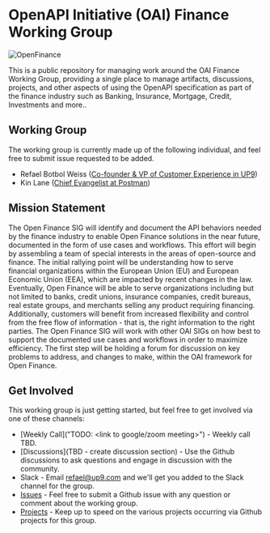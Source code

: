 # OpenAPI Initiative (OAI) Finance Working Group
![OpenFinance](https://github.com/OAI/sig-finance/tree/main/files/openapi-finance.png)

This is a public repository for managing work around the OAI Finance Working Group, providing a single place to manage artifacts, discussions, projects, and other aspects of using the OpenAPI specification as part of the finance industry such as Banking, Insurance, Mortgage, Credit, Investments and more..

## Working Group
The working group is currently made up of the following individual, and feel free to submit issue requested to be added.

- Refael Botbol Weiss ([Co-founder & VP of Customer Experience in UP9](https://www.linkedin.com/in/refaelbotbol/))
- Kin Lane ([Chief Evangelist at Postman](https://www.linkedin.com/in/kinlane/))

## Mission Statement
The Open Finance SIG will identify and document the API behaviors needed by the finance industry to enable Open Finance solutions in the near future, documented in the form of use cases and workflows. 
This effort will begin by assembling a team of special interests in the areas of open-source and finance. 
The initial rallying point will be understanding how to serve financial organizations within the European Union (EU) and European Economic Union (EEA), which are impacted by recent changes in the law. 
Eventually, Open Finance will be able to serve organizations including but not limited to banks, credit unions, insurance companies, credit bureaus, real estate groups, and merchants selling any product requiring financing. 
Additionally, customers will benefit from increased flexibility and control from the free flow of information - that is, the right information to the right parties. 
The Open Finance SIG will work with other OAI SIGs on how best to support the documented use cases and workflows in order to maximize efficiency. 
The first step will be holding a forum for discussion on key problems to address, and changes to make, within the OAI framework for Open Finance.


## Get Involved
This working group is just getting started, but feel free to get involved via one of these channels:

- [Weekly Call]("TODO: <link to google/zoom meeting>") - Weekly call TBD.
- [Discussions](TBD - create discussion section) - Use the Github discussions to ask questions and engage in discussion with the community.
- Slack - Email refael@up9.com and we'll get you added to the Slack channel for the group.
- [Issues](https://github.com/OAI/sig-finance/issues) - Feel free to submit a Github issue with any question or comment about the working group.
- [Projects](https://github.com/OAI/sig-finance/projects) - Keep up to speed on the various projects occurring via Github projects for this group.
